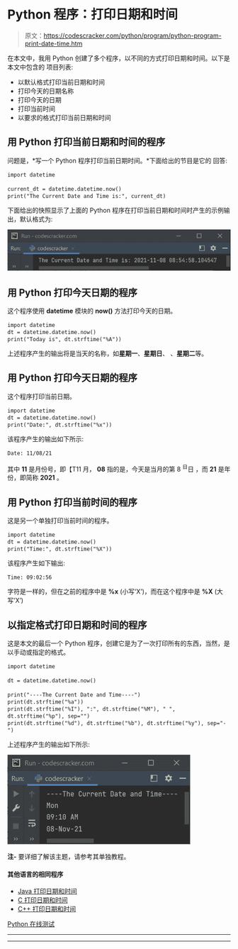 # Python 程序：打印日期和时间

> 原文：<https://codescracker.com/python/program/python-program-print-date-time.htm>

在本文中，我用 Python 创建了多个程序，以不同的方式打印日期和时间。以下是本文中包含的 项目列表:

*   以默认格式打印当前日期和时间
*   打印今天的日期名称
*   打印今天的日期
*   打印当前时间
*   以要求的格式打印当前日期和时间

## 用 Python 打印当前日期和时间的程序

问题是，*写一个 Python 程序打印当前日期时间。*下面给出的节目是它的 回答:

```
import datetime

current_dt = datetime.datetime.now()
print("The Current Date and Time is:", current_dt)
```

下面给出的快照显示了上面的 Python 程序在打印当前日期和时间时产生的示例输出，默认格式为:

![python program print current date time](img/e317ffbdd03ed2f05b279a8f351df5a1.png)

## 用 Python 打印今天日期的程序

这个程序使用 **datetime** 模块的 **now()** 方法打印今天的日期。

```
import datetime
dt = datetime.datetime.now()
print("Today is", dt.strftime("%A"))
```

上述程序产生的输出将是当天的名称，如**星期一**、**星期日**、 、**星期二**等。

## 用 Python 打印今天日期的程序

这个程序打印当前日期。

```
import datetime
dt = datetime.datetime.now()
print("Date:", dt.strftime("%x"))
```

该程序产生的输出如下所示:

```
Date: 11/08/21
```

其中 **11** 是月份号，即【T11 月， **08** 指的是，今天是当月的第 8 <sup>日</sup>日 ，而 **21** 是年份，即简称 **2021** 。

## 用 Python 打印当前时间的程序

这是另一个单独打印当前时间的程序。

```
import datetime
dt = datetime.datetime.now()
print("Time:", dt.strftime("%X"))
```

该程序产生如下输出:

```
Time: 09:02:56
```

字符是一样的，但在之前的程序中是 **%x** (小写‘X’)，而在这个程序中是 **%X** (大写‘X’)

## 以指定格式打印日期和时间的程序

这是本文的最后一个 Python 程序，创建它是为了一次打印所有的东西，当然，是以手动或指定的格式。

```
import datetime

dt = datetime.datetime.now()

print("----The Current Date and Time----")
print(dt.strftime("%a"))
print(dt.strftime("%I"), ":", dt.strftime("%M"), " ", dt.strftime("%p"), sep="")
print(dt.strftime("%d"), dt.strftime("%b"), dt.strftime("%y"), sep="-")
```

上述程序产生的输出如下所示:

![python program print date time](img/7a55b3428dc000dd12f6794f11133002.png)

**注-** 要详细了解该主题，请参考其单独教程。

#### 其他语言的相同程序

*   [Java 打印日期和时间](/java/program/java-program-print-time-date.htm)
*   [C 打印日期和时间](/c/program/c-program-print-date.htm)
*   [C++ 打印日期和时间](/cpp/program/cpp-program-print-date.htm)

[Python 在线测试](/exam/showtest.php?subid=10)

* * *

* * *